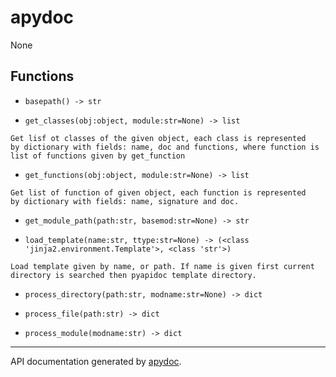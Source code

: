

# apydoc

None




## Functions


 - `basepath() -> str`


 - `get_classes(obj:object, module:str=None) -> list`

```
Get lisf ot classes of the given object, each class is represented
by dictionary with fields: name, doc and functions, where function is
list of functions given by get_function
```


 - `get_functions(obj:object, module:str=None) -> list`

```
Get list of function of given object, each function is represented
by dictionary with fields: name, signature and doc.
```


 - `get_module_path(path:str, basemod:str=None) -> str`


 - `load_template(name:str, ttype:str=None) -> (<class 'jinja2.environment.Template'>, <class 'str'>)`

```
Load template given by name, or path. If name is given first current
directory is searched then pyapidoc template directory.
```


 - `process_directory(path:str, modname:str=None) -> dict`


 - `process_file(path:str) -> dict`


 - `process_module(modname:str) -> dict`



---
API documentation generated by [apydoc](https://github.com/liborw/apydoc).
